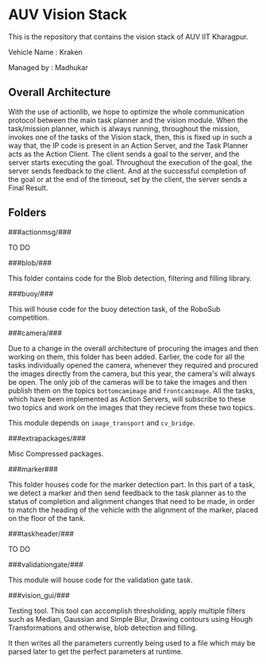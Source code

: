 AUV Vision Stack
===

This is the repository that contains the vision stack of AUV IIT Kharagpur.

Vehicle Name : Kraken

Managed by : Madhukar

Overall Architecture
----

With the use of actionlib, we hope to optimize the whole communication protocol between the main task planner and the vision module. When the task/mission planner, which is always running, throughout
the mission, invokes one of the tasks of the Vision stack, then, this is fixed up in such a way that, the IP code is present in an Action Server,
and the Task Planner acts as the Action Client. The client sends a goal to the server, and the server starts executing the goal. Throughout the
execution of the goal, the server sends feedback to the client. And at the successful completion of the goal or at the end of the timeout, set by
the client, the server sends a Final Result.

Folders
----

###actionmsg/###

  TO DO

###blob/###

This folder contains code for the Blob detection, filtering and filling library.

###buoy/###

This will house code for the buoy detection task, of the RoboSub competition.

###camera/###

Due to a change in the overall architecture of procuring the images and then working on them, this folder has been added. Earlier, the code
for all the tasks individually opened the camera, whenever they required and procured the images directly from the camera, but this year,
the camera's will always be open. The only job of the cameras will be to take the images and then publish them on the topics `bottomcamimage`
and `frontcamimage`. All the tasks, which have been implemented as Action Servers, will subscribe to these two topics and work on the images
that they recieve from these two topics.

This module depends on `image_transport` and `cv_bridge`.

###extrapackages/###

Misc Compressed packages.

###marker###

This folder houses code for the marker detection part. In this part of a task, we detect a marker and then send feedback to the task planner as to the status of completion and alignment changes that need to be made, in order to match the heading of the vehicle with the alignment of the marker, placed on the floor of the tank.

###taskheader/###
  
  TO DO

###validationgate/###

This module will house code for the validation gate task.

###vision_gui/###

Testing tool. This tool can accomplish thresholding, apply multiple filters such as Median, Gaussian and Simple Blur, Drawing contours using Hough Transformations and otherwise, blob detection and filling.

It then writes all the parameters currently being used to a file which may be parsed later to get the perfect parameters at runtime.

